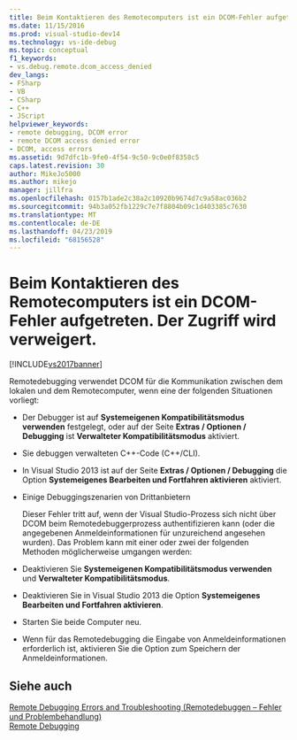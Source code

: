 ```yaml
---
title: Beim Kontaktieren des Remotecomputers ist ein DCOM-Fehler aufgetreten. Der Zugriff wird verweigert. | Microsoft-Dokumentation
ms.date: 11/15/2016
ms.prod: visual-studio-dev14
ms.technology: vs-ide-debug
ms.topic: conceptual
f1_keywords:
- vs.debug.remote.dcom_access_denied
dev_langs:
- FSharp
- VB
- CSharp
- C++
- JScript
helpviewer_keywords:
- remote debugging, DCOM error
- remote DCOM access denied error
- DCOM, access errors
ms.assetid: 9d7dfc1b-9fe0-4f54-9c50-9c0e0f8358c5
caps.latest.revision: 30
author: MikeJo5000
ms.author: mikejo
manager: jillfra
ms.openlocfilehash: 0157b1ade2c38a2c10920b9674d7c9a58ac036b2
ms.sourcegitcommit: 94b3a052fb1229c7e7f8804b09c1d403385c7630
ms.translationtype: MT
ms.contentlocale: de-DE
ms.lasthandoff: 04/23/2019
ms.locfileid: "68156528"
---
```

# <a name="a-dcom-error-occurred-trying-to-contact-the-remote-computer-access-is-denied"></a>Beim Kontaktieren des Remotecomputers ist ein DCOM-Fehler aufgetreten. Der Zugriff wird verweigert.
[!INCLUDE[vs2017banner](../includes/vs2017banner.md)]

Remotedebugging verwendet DCOM für die Kommunikation zwischen dem lokalen und dem Remotecomputer, wenn eine der folgenden Situationen vorliegt:  
  
- Der Debugger ist auf **Systemeigenen Kompatibilitätsmodus verwenden** festgelegt, oder auf der Seite **Extras / Optionen / Debugging** ist **Verwalteter Kompatibilitätsmodus** aktiviert.  
  
- Sie debuggen verwalteten C++-Code (C++/CLI).  
  
- In Visual Studio 2013 ist auf der Seite **Extras / Optionen / Debugging** die Option **Systemeigenes Bearbeiten und Fortfahren aktivieren** aktiviert.  
  
- Einige Debuggingszenarien von Drittanbietern  
  
  Dieser Fehler tritt auf, wenn der Visual Studio-Prozess sich nicht über DCOM beim Remotedebuggerprozess authentifizieren kann (oder die angegebenen Anmeldeinformationen für unzureichend angesehen wurden). Das Problem kann mit einer oder zwei der folgenden Methoden möglicherweise umgangen werden:  
  
- Deaktivieren Sie  **Systemeigenen Kompatibilitätsmodus verwenden** und **Verwalteter Kompatibilitätsmodus**.  
  
- Deaktivieren Sie in Visual Studio 2013 die Option **Systemeigenes Bearbeiten und Fortfahren aktivieren**.  
  
- Starten Sie beide Computer neu.  
  
- Wenn für das Remotedebugging die Eingabe von Anmeldeinformationen erforderlich ist, aktivieren Sie die Option zum Speichern der Anmeldeinformationen.  
  
## <a name="see-also"></a>Siehe auch  
 [Remote Debugging Errors and Troubleshooting (Remotedebuggen – Fehler und Problembehandlung)](../debugger/remote-debugging-errors-and-troubleshooting.md)   
 [Remote Debugging](../debugger/remote-debugging.md)
